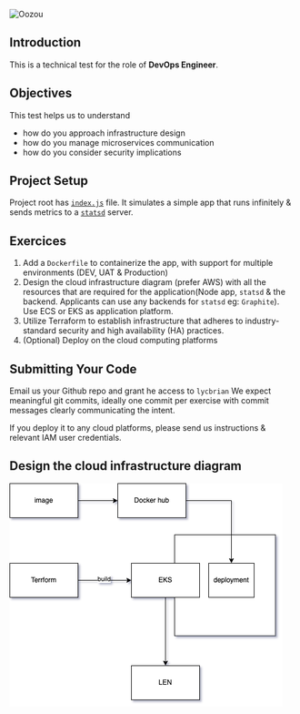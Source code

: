 ![Oozou](https://cdn.oozou.com/assets/website/favicon-32x32-31e7864857aa3fc3b35d0c34bfea6b8e0cdeb22f8f6317701c0f7f0df564543f.png)


## Introduction

This is a technical test for the role of **DevOps Engineer**.

## Objectives

This test helps us to understand
- how do you approach infrastructure design
- how do you manage microservices communication
- how do you consider security implications

## Project Setup

Project root has [`index.js`](/index.js) file. It simulates a simple app that runs infinitely & sends metrics to a [`statsd`](https://github.com/statsd/statsd) server.

## Exercices

  1. Add a `Dockerfile` to containerize the app, with support for multiple environments (DEV, UAT & Production)
  2. Design the cloud infrastructure diagram (prefer AWS) with all the resources that are required for the application(Node app, `statsd` & the backend. Applicants can use any backends for `statsd` eg: `Graphite`). Use ECS or EKS as application platform.
  3. Utilize Terraform to establish infrastructure that adheres to industry-standard security and high availability (HA) practices.
  4. (Optional) Deploy on the cloud computing platforms

## Submitting Your Code

Email us your Github repo and grant he access to `lycbrian` We expect meaningful git commits, ideally one commit per exercise with commit messages clearly communicating the intent.

If you deploy it to any cloud platforms, please send us instructions & relevant IAM user credentials.


## Design the cloud infrastructure diagram

![image info](./Devops-test.png)
